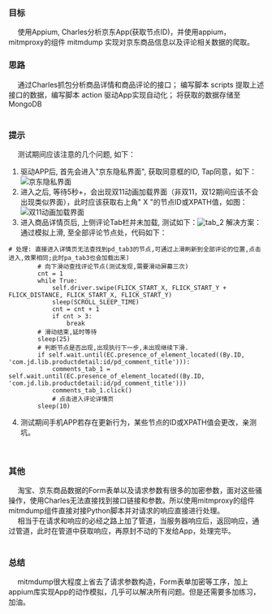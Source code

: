 ### 目标
&emsp; 使用Appium, Charles分析京东App(获取节点ID)，并使用appium，mitmproxy的组件 mitmdump 实现对京东商品信息以及评论相关数据的爬取。
<br/>

### 思路
&emsp; 通过Charles抓包分析商品详情和商品评论的接口； 编写脚本 scripts 提取上述接口的数据，编写脚本 action 驱动App实现自动化； 将获取的数据存储至MongoDB    
<br/>

### 提示
&emsp; 测试期间应该注意的几个问题, 如下：
1. 驱动APP后, 首先会进入"京东隐私界面", 获取同意框的ID, Tap同意，如下：![京东隐私界面](https://github.com/Northxw/Sao_Operation/blob/master/05-JD/screenshot/%E4%BA%AC%E4%B8%9C%E9%9A%90%E7%A7%81%E6%94%BF%E7%AD%96%E7%95%8C%E9%9D%A2.png)    <br/>
2. 进入之后, 等待5秒+，会出现双11动画加载界面（非双11，双12期间应该不会出现类似界面），此时应该获取右上角" X "的节点ID或XPATH值，如图：![双11动画加载界面](https://github.com/Northxw/Sao_Operation/blob/master/05-JD/screenshot/%E5%8F%8C11%E5%8A%A8%E7%94%BB%E7%95%8C%E9%9D%A2.png)   <br/>
3. 进入商品详情页后, 上侧评论Tab栏并未加载, 测试如下：![tab_2](https://github.com/Northxw/Sao_Operation/blob/master/05-JD/screenshot/tab_2.png) 解决方案：通过模拟上滑, 至全部评论节点处，代码如下：
```
# 处理: 直接进入详情页无法查找到pd_tab3的节点,可通过上滑刷新到全部评论的位置,点击进入,效果相同;此时pa_tab3也会加载出来)
        # 向下滑动查找评论节点(测试发现,需要滑动屏幕三次)
        cnt = 1
        while True:
            self.driver.swipe(FLICK_START_X, FLICK_START_Y + FLICK_DISTANCE, FLICK_START_X, FLICK_START_Y)
            sleep(SCROLL_SLEEP_TIME)
            cnt = cnt + 1
            if cnt > 3:
                break
        # 滑动结束,延时等待
        sleep(25)
        # 判断节点是否出现,出现执行下一步,未出现继续下滑.
        if self.wait.until(EC.presence_of_element_located((By.ID, 'com.jd.lib.productdetail:id/pd_comment_title'))):
            comments_tab_1 = self.wait.until(EC.presence_of_element_located((By.ID, 'com.jd.lib.productdetail:id/pd_comment_title')))
            comments_tab_1.click()
            # 点击进入评论详情页
        sleep(10)
```
4. 测试期间手机APP若存在更新行为，某些节点的ID或XPATH值会更改，亲测坑。     
<br/>

### 其他
&emsp; 淘宝、京东商品数据的Form表单以及请求参数有很多的加密参数，面对这些骚操作，使用Charles无法直接找到接口链接和参数。所以使用mitmproxy的组件mitmdump组件直接对接Python脚本并对请求的响应直接进行处理。   
&emsp; 相当于在请求和响应的必经之路上加了管道，当服务器响应后，返回响应，通过管道，此时在管道中获取响应，再原封不动的下发给App，处理完毕。    
<br/>

### 总结
&emsp; mitmdump很大程度上省去了请求参数构造，Form表单加密等工序，加上appium库实现App的动作模拟，几乎可以解决所有问题。但是还需要多加练习，加油。
